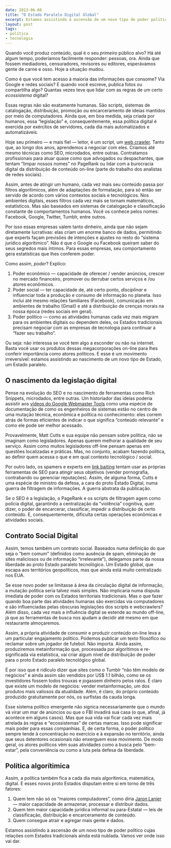 ```yaml
---
date: 2013-06-08
title: "O Estado Paralelo Digital Global"
excerpt: Estamos assistindo à ascensão de um novo tipo de poder político, aquele que é exercido por meio dos computadores
layout: post
tags:
- política
- tecnologia
---
```


Quando você produz conteúdo, qual é o seu *primeiro* público alvo? Há até algum tempo, poderíamos facilmente responder: pessoas, ora. Ainda que fossem mediadores, censuradores, revisores ou editores, esperávamos gente de carne e osso. Hoje a situação mudou.

Como é que você tem acesso à maioria das informações que consome? Via Google e redes sociais? E quando você escreve, publica fotos ou compartilha algo? Quantas vezes teve que lidar com as regras de um certo *ecossistema* digital?

Essas regras não são exatamente humanas. São scripts, sistemas de catalogação, distribuição, promoção ou encarceramento de ideias mantidos por meio de computadores. Ainda que, em boa medida, seja criada por humanos, essa “legislação” e, consequentemente, essa política digital é exercida por exércitos de servidores, cada dia mais automatizados e automatizáveis.<!--more-->

Hoje seu primeiro — e mais fiel — leitor, é um script, um [web crawler](https://en.wikipedia.org/wiki/Web_crawler). Tanto que, ao longo dos anos, aprendemos a negociar com eles. Criamos até mesmo técnicas como SEO, microdados, entre outras. Contratamos profissionais para atuar quase como que advogados ou despachantes, que tentam “limpar nossos nomes” no PageRank ou lidar com a burocracia digital da distribuição de conteúdo on-line (parte do trabalho dos analistas de redes sociais).

Assim, antes de atingir um humano, cada vez mais seu conteúdo passa por filtros algorítimicos, além de adaptações de formatação, para só então ser servido de acordo com vários contextos sociais e tecnológicos. Nos ambientes digitais, esses filtros cada vez mais se tornam matemáticos, estatísticos. Mas são baseados em sistemas de catalogação e classificação constante de comportamentos humanos. Você os conhece pelos nomes: Facebook, Google, Twitter, Tumblr, entre outros.

Por isso  essas empresas valem tanto dinheiro, ainda que não sejam diretamente lucrativas: elas criam um enorme banco de dados, permitindo que experts façam previsões de intenções e ajustes no resto do “sistema jurídico algorítimico”. Não é que o Google ou Facebook queiram saber do seus segredos mais íntimos. Para essas empresas, seu comportamento gera estatísticas que lhes conferem poder.

Como assim, *poder*? Explico:

1. Poder econômico — capacidade de oferecer / vender anúncios, crescer no mercado financeiro, promover ou derrubar certos serviços e /ou atores econômicos.
2. Poder social — ter capacidade de, até certo ponto, *disciplinar* e influenciar toda a produção e consumo de informação no planeta. Isso inclui até mesmo relações familiares (Facebook), comunicação em ambientes de trabalho (Gmail) e até a distribuição de crenças morais na nossa época (redes sociais em geral).
3. Poder político — como as atividades humanas cada vez mais migram para os ambientes digitais ou dependem deles, os Estados tradicionais precisam negociar com as empresas de tecnologia para continuar a “fazer seu trabalho”.

Ou seja: não interessa se você tem algo a esconder ou não na internet. Basta você usar os produtos dessas megacorporações on-line para lhes conferir importância como atores políticos. E esse é um movimento irreversível: estamos assistindo ao nascimento de um novo tipo de Estado, um Estado paralelo.

## O nascimento da legislação digital

Pense na evolução do SEO e no nascimento de ferramentas como Rich Snippets, microdados, entre outras. Um historiador das ideias poderia assistir aos [vídeos do Google Webmaster Tools](http://www.theshortcutts.com/) como uma espécie de documentação de como os engenheiros de sistemas estão no centro de uma mutação técnica, econômica e política no conhecimento: eles correm atrás de formas eficientes de indicar o que significa “conteúdo relevante” e como ele pode ser melhor acessado.

Provavelmente, Matt Cutts e sua equipe não pensam sobre política, não se imaginam como legisladores. Apenas querem melhorar a qualidade de seu serviço. Assim como muitos legisladores off-line pensam apenas em questões localizadas e práticas. Mas, no conjunto, acabam fazendo política, ao definir quem acessa o que e em qual contexto tecnológico / social.

Por outro lado, os spamers e experts em [link baiting](https://en.wikipedia.org/wiki/Link_bait) tentam usar as próprias ferramentas de SEO para atingir seus objetivos (vender pornografia, contrabando ou gerenciar reputações). Assim, de alguma forma, Cutts é uma espécie de ministro da defesa, a cara do proto Estado Digital, numa guerra de filtragem de informações. A guerra abstrata da publicação.

Se o SEO é a legislação, o PageRank e os scripts de filtragem agem como polícia digital, garantindo a centralização da “violência” cognitiva, quer dizer, o poder de encarcerar, classificar, impedir a distribuição de certo conteúdo. E, consequentemente, dificulta certas operações econômicas e atividades sociais.

## Contrato Social Digital

Assim, temos também um contrato social. Baseados numa definição do que seja o “bem comum” (definidos como ausência de spam, eliminação de sites maliciosos ou de informação “irrelevante”), delegamos parte da nossa liberdade ao proto Estado paralelo tecnológico. Um Estado global, que escapa aos territórios geopolíticos, mas que ainda está muito centralizado nos EUA.

Se esse novo poder se limitasse à área da circulação digital de informação, a mutação política seria talvez mais simples. Não implicaria numa disputa imediata de poder com os Estados territoriais tradicionais. Mas o que fazer quando boa parte das atividades humanas são exercidas via computadores e são influenciadas pelas obscuras legislações dos scripts e webcrawlers? Além disso, cada vez mais a influência digital se estende ao mundo off-line, já que as ferramentas de busca nos ajudam a decidir até mesmo em que restaurante almoçaremos.

Assim, a própria atividade de consumir e produzir conteúdo on-line leva a um particular engajamento político. Podemos publicar um texto filosófico ou reclamar sobre um jogador de futebol. Não importa. Ainda assim, produziremos metainformação que, processada por algorítimos e re-significada via estatística, vai criar algum nível de distribuição de poder para o proto Estado paralelo tecnológico global.

É por isso que é ridículo dizer que sites como o Tumblr “não têm modelo de negócios” e ainda assim são vendidos por US$ 1.1 bilhão, como se os investidores fossem todos trouxas e jogassem dinheiro pelos ralos. É claro que existe um modelo de negócios: vender metainformação, um dos produtos mais valiosos da atualidade. Além, é claro, do próprio conteúdo produzido gratuitamente por nós, os surfistas da cauda longa.

Esse sistema político emergente não signica necessariamente que o mundo vá virar um mar de anúncios ou que o FBI invadirá sua casa (o que, afinal, já acontece em alguns casos). Mas que sua vida vai ficar cada vez mais atrelada às regras e “ecossistemas” de certas marcas. Isso pode significar mais poder para essas companhias. E, de certa forma, o poder político sempre tende à concentração no exercício e à expansão no território, ainda que seus detentores ocasionais não enxerguem esse movimento. De modo geral, os atores políticos vêm suas atividades como a busca pelo “bem-estar”, pela conveniência ou como a luta pela defesa da liberdade.

## Política algorítimica

Assim, a política também fica a cada dia mais algorítimica, matemática, digital. E esses novos proto Estados disputam entre si em torno de três fatores:

1. Quem tem não só os “maiores computadores”, como diria [Jaron Lanier](http://www.salon.com/2013/05/12/jaron_lanier_the_internet_destroyed_the_middle_class/) — maior capacidade de armazenar, processar e distribuir dados.
2. Quem tem maior capacidade jurídica informal ou para-Estatal — leis de classificação, distribuição e encarceramento de conteúdo.
3. Quem consegue atrair e agregar mais gente e dados.

Estamos assistindo à ascensão de um novo tipo de poder político cujas relações com Estados tradicionais ainda está nublada. Vamos ver onde isso vai dar.